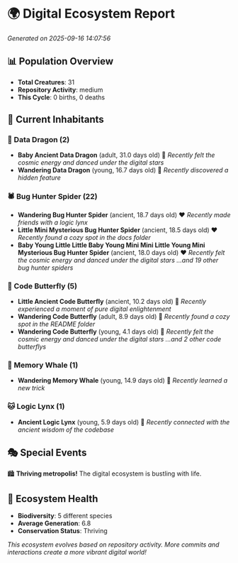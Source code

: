 # 🌍 Digital Ecosystem Report
*Generated on 2025-09-16 14:07:56*

## 📊 Population Overview
- **Total Creatures**: 31
- **Repository Activity**: medium
- **This Cycle**: 0 births, 0 deaths

## 👥 Current Inhabitants

### 🐉 Data Dragon (2)
- **Baby Ancient Data Dragon** (adult, 31.0 days old) 💛
  *Recently felt the cosmic energy and danced under the digital stars*
- **Wandering Data Dragon** (young, 16.7 days old) 💚
  *Recently discovered a hidden feature*

### 🕷️ Bug Hunter Spider (22)
- **Wandering Bug Hunter Spider** (ancient, 18.7 days old) ❤️
  *Recently made friends with a logic lynx*
- **Little Mini Mysterious Bug Hunter Spider** (ancient, 18.5 days old) ❤️
  *Recently found a cozy spot in the docs folder*
- **Baby Young Little Little Baby Young Mini Mini Little Young Mini Mysterious Bug Hunter Spider** (ancient, 18.0 days old) ❤️
  *Recently felt the cosmic energy and danced under the digital stars*
  *...and 19 other bug hunter spiders*

### 🦋 Code Butterfly (5)
- **Little Ancient Code Butterfly** (ancient, 10.2 days old) 💛
  *Recently experienced a moment of pure digital enlightenment*
- **Wandering Code Butterfly** (adult, 8.9 days old) 💚
  *Recently found a cozy spot in the README folder*
- **Wandering Code Butterfly** (young, 4.1 days old) 💚
  *Recently felt the cosmic energy and danced under the digital stars*
  *...and 2 other code butterflys*

### 🐋 Memory Whale (1)
- **Wandering Memory Whale** (young, 14.9 days old) 💚
  *Recently learned a new trick*

### 🐱 Logic Lynx (1)
- **Ancient Logic Lynx** (young, 5.9 days old) 💚
  *Recently connected with the ancient wisdom of the codebase*

## 🎭 Special Events

🏙️ **Thriving metropolis!** The digital ecosystem is bustling with life.

## 🔬 Ecosystem Health
- **Biodiversity**: 5 different species
- **Average Generation**: 6.8
- **Conservation Status**: Thriving

*This ecosystem evolves based on repository activity. More commits and interactions create a more vibrant digital world!*